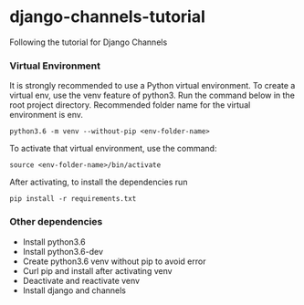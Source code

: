 # django-channels-tutorial
Following the tutorial for Django Channels


### Virtual Environment
It is strongly recommended to use a Python virtual environment. To create a virtual env, use the venv feature of python3. Run the command below in the root project directory. Recommended folder name for the virtual environment is env.
```
python3.6 -m venv --without-pip <env-folder-name>
```


To activate that virtual environment, use the command:
```
source <env-folder-name>/bin/activate
```

After activating, to install the dependencies run
```
pip install -r requirements.txt
```

### Other dependencies
 - Install python3.6
 - Install python3.6-dev
 - Create python3.6 venv without pip to avoid error
 - Curl pip and install after activating venv
 - Deactivate and reactivate venv
 - Install django and channels